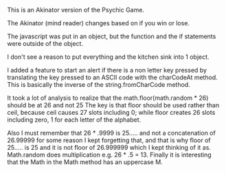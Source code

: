 This is an Akinator version of the Psychic Game.

The Akinator (mind reader) changes based on if you win or lose.

The javascript was put in an object, but the function and the if statements were outside of the object.

I don't see a reason to put everything and the kitchen sink into 1 object.

I added a feature to start an alert if there is a non letter key pressed 
by translating the key pressed to an ASCII code with the charCodeAt method.
This is basically the inverse of the string.fromCharCode method.

It took a lot of analysis to realize that the math.floor(math.random * 26) should be at 26 and not 25
The key is that floor should be used rather than ceil, because ceil causes 27 slots including 0;
while floor creates 26 slots including zero,  1 for each letter of the alphabet.

Also I must remember that 26 * .9999 is 25.....  and not a concatenation of 26.99999
for some reason I kept forgetting that, and that is why floor of 25..... is 25 and
it is not floor of 26.999999 which I kept thinking of it as.
Math.random does multiplication e.g. 26 * .5  = 13.
Finally it is interesting that the Math in the Math method has an uppercase M.

